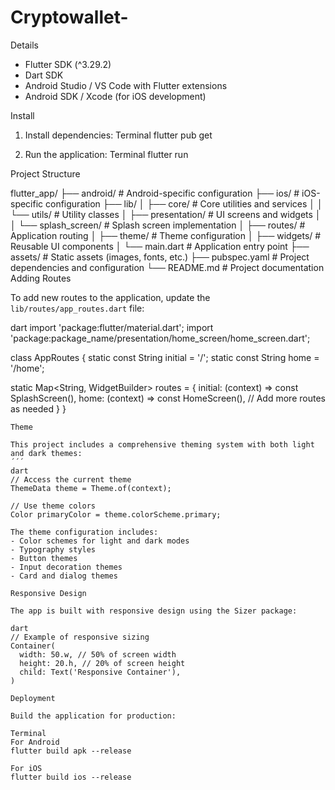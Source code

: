 # Cryptowallet-
 Details

- Flutter SDK (^3.29.2)
- Dart SDK
- Android Studio / VS Code with Flutter extensions
- Android SDK / Xcode (for iOS development)

Install

1. Install dependencies:
Terminal
flutter pub get

2. Run the application:
Terminal
flutter run

 Project Structure


flutter_app/
├── android/            # Android-specific configuration
├── ios/                # iOS-specific configuration
├── lib/
│   ├── core/           # Core utilities and services
│   │   └── utils/      # Utility classes
│   ├── presentation/   # UI screens and widgets
│   │   └── splash_screen/ # Splash screen implementation
│   ├── routes/         # Application routing
│   ├── theme/          # Theme configuration
│   ├── widgets/        # Reusable UI components
│   └── main.dart       # Application entry point
├── assets/             # Static assets (images, fonts, etc.)
├── pubspec.yaml        # Project dependencies and configuration
└── README.md           # Project documentation
Adding Routes

To add new routes to the application, update the `lib/routes/app_routes.dart` file:

dart
import 'package:flutter/material.dart';
import 'package:package_name/presentation/home_screen/home_screen.dart';

class AppRoutes {
  static const String initial = '/';
  static const String home = '/home';

  static Map<String, WidgetBuilder> routes = {
    initial: (context) => const SplashScreen(),
    home: (context) => const HomeScreen(),
    // Add more routes as needed
  }
}
```
Theme

This project includes a comprehensive theming system with both light and dark themes:
´´´
dart
// Access the current theme
ThemeData theme = Theme.of(context);

// Use theme colors
Color primaryColor = theme.colorScheme.primary;

The theme configuration includes:
- Color schemes for light and dark modes
- Typography styles
- Button themes
- Input decoration themes
- Card and dialog themes

Responsive Design

The app is built with responsive design using the Sizer package:

dart
// Example of responsive sizing
Container(
  width: 50.w, // 50% of screen width
  height: 20.h, // 20% of screen height
  child: Text('Responsive Container'),
)

Deployment

Build the application for production:

Terminal
For Android
flutter build apk --release

For iOS
flutter build ios --release

